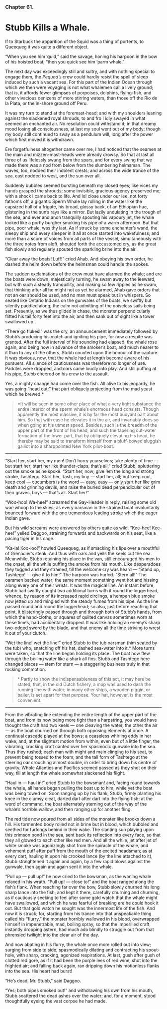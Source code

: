 ### Chapter 61. 
Stubb Kills a Whale.
====================


If to Starbuck the apparition of the Squid was a thing of portents, to Queequeg
it was quite a different object.

“When you see him ’quid,” said the savage, honing his harpoon in the bow of his
hoisted boat, “then you quick see him ’parm whale.”

The next day was exceedingly still and sultry, and with nothing special to
engage them, the *Pequod’s* crew could hardly resist the spell of sleep induced
by such a vacant sea. For this part of the Indian Ocean through which we then
were voyaging is not what whalemen call a lively ground; that is, it affords
fewer glimpses of porpoises, dolphins, flying-fish, and other vivacious
denizens of more stirring waters, than those off the Rio de la Plata, or the
in-shore ground off Peru.

It was my turn to stand at the foremast-head; and with my shoulders leaning
against the slackened royal shrouds, to and fro I idly swayed in what seemed an
enchanted air. No resolution could withstand it; in that dreamy mood losing all
consciousness, at last my soul went out of my body; though my body still
continued to sway as a pendulum will, long after the power which first moved it
is withdrawn.

Ere forgetfulness altogether came over me, I had noticed that the seamen at the
main and mizzen-mast-heads were already drowsy. So that at last all three of us
lifelessly swung from the spars, and for every swing that we made there was a
nod from below from the slumbering helmsman.  The waves, too, nodded their
indolent crests; and across the wide trance of the sea, east nodded to west,
and the sun over all.

Suddenly bubbles seemed bursting beneath my closed eyes; like vices my hands
grasped the shrouds; some invisible, gracious agency preserved me; with a shock
I came back to life. And lo! close under our lee, not forty fathoms off, a
gigantic Sperm Whale lay rolling in the water like the capsized hull of a
frigate, his broad, glossy back, of an Ethiopian hue, glistening in the sun’s
rays like a mirror. But lazily undulating in the trough of the sea, and ever
and anon tranquilly spouting his vapoury jet, the whale looked like a portly
burgher smoking his pipe of a warm afternoon. But that pipe, poor whale, was
thy last. As if struck by some enchanter’s wand, the sleepy ship and every
sleeper in it all at once started into wakefulness; and more than a score of
voices from all parts of the vessel, simultaneously with the three notes from
aloft, shouted forth the accustomed cry, as the great fish slowly and regularly
spouted the sparkling brine into the air.

“Clear away the boats! Luff!” cried Ahab. And obeying his own order, he dashed
the helm down before the helmsman could handle the spokes.

The sudden exclamations of the crew must have alarmed the whale; and ere the
boats were down, majestically turning, he swam away to the leeward, but with
such a steady tranquillity, and making so few ripples as he swam, that thinking
after all he might not as yet be alarmed, Ahab gave orders that not an oar
should be used, and no man must speak but in whispers. So seated like Ontario
Indians on the gunwales of the boats, we swiftly but silently paddled along;
the calm not admitting of the noiseless sails being set. Presently, as we thus
glided in chase, the monster perpendicularly flitted his tail forty feet into
the air, and then sank out of sight like a tower swallowed up.

“There go flukes!” was the cry, an announcement immediately followed by Stubb’s
producing his match and igniting his pipe, for now a respite was granted. After
the full interval of his sounding had elapsed, the whale rose again, and being
now in advance of the smoker’s boat, and much nearer to it than to any of the
others, Stubb counted upon the honour of the capture. It was obvious, now, that
the whale had at length become aware of his pursuers. All silence of
cautiousness was therefore no longer of use. Paddles were dropped, and oars
came loudly into play. And still puffing at his pipe, Stubb cheered on his crew
to the assault.

Yes, a mighty change had come over the fish. All alive to his jeopardy, he was
going “head out;” that part obliquely projecting from the mad yeast which he
brewed.\*

> \*It will be seen in some other place of what a very light substance the
> entire interior of the sperm whale’s enormous head consists. Though
> apparently the most massive, it is by far the most buoyant part about him. So
> that with ease he elevates it in the air, and invariably does so when going
> at his utmost speed. Besides, such is the breadth of the upper part of the
> front of his head, and such the tapering cut-water formation of the lower
> part, that by obliquely elevating his head, he thereby may be said to
> transform himself from a bluff-bowed sluggish galliot into a sharppointed New
> York pilot-boat.

----

“Start her, start her, my men! Don’t hurry yourselves; take plenty of time —
but start her; start her like thunder-claps, that’s all,” cried Stubb,
spluttering out the smoke as he spoke. “Start her, now; give ’em the long and
strong stroke, Tashtego. Start her, Tash, my boy — start her, all; but keep
cool, keep cool — cucumbers is the word — easy, easy — only start her like grim
death and grinning devils, and raise the buried dead perpendicular out of their
graves, boys — that’s all. Start her!”

“Woo-hoo! Wa-hee!” screamed the Gay-Header in reply, raising some old war-whoop
to the skies; as every oarsman in the strained boat involuntarily bounced
forward with the one tremendous leading stroke which the eager Indian gave.

But his wild screams were answered by others quite as wild. “Kee-hee!
Kee-hee!” yelled Daggoo, straining forwards and backwards on his seat, like a
pacing tiger in his cage.

“Ka-la! Koo-loo!” howled Queequeg, as if smacking his lips over a mouthful of
Grenadier’s steak. And thus with oars and yells the keels cut the sea.
Meanwhile, Stubb retaining his place in the van, still encouraged his men to
the onset, all the while puffing the smoke from his mouth. Like desperadoes
they tugged and they strained, till the welcome cry was heard — “Stand up,
Tashtego! — give it to him!” The harpoon was hurled. “Stern all!” The oarsmen
backed water; the same moment something went hot and hissing along every one of
their wrists.  It was the magical line. An instant before, Stubb had swiftly
caught two additional turns with it round the loggerhead, whence, by reason of
its increased rapid circlings, a hempen blue smoke now jetted up and mingled
with the steady fumes from his pipe. As the line passed round and round the
loggerhead; so also, just before reaching that point, it blisteringly passed
through and through both of Stubb’s hands, from which the hand-cloths, or
squares of quilted canvas sometimes worn at these times, had accidentally
dropped. It was like holding an enemy’s sharp two-edged sword by the blade, and
that enemy all the time striving to wrest it out of your clutch.

“Wet the line! wet the line!” cried Stubb to the tub oarsman (him seated by the
tub) who, snatching off his hat, dashed sea-water into it.\* More turns were
taken, so that the line began holding its place. The boat now flew through the
boiling water like a shark all fins. Stubb and Tashtego here changed places —
stem for stern — a staggering business truly in that rocking commotion.


> \* Partly to show the indispensableness of this act, it may here be stated,
> that, in the old Dutch fishery, a mop was used to dash the running line with
> water; in many other ships, a wooden piggin, or bailer, is set apart for that
> purpose. Your hat, however, is the most convenient.

----

From the vibrating line extending the entire length of the upper part of the
boat, and from its now being more tight than a harpstring, you would have
thought the craft had two keels — one cleaving the water, the other the air —
as the boat churned on through both opposing elements at once.  A continual
cascade played at the bows; a ceaseless whirling eddy in her wake; and, at the
slightest motion from within, even but of a little finger, the vibrating,
cracking craft canted over her spasmodic gunwale into the sea. Thus they
rushed; each man with might and main clinging to his seat, to prevent being
tossed to the foam; and the tall form of Tashtego at the steering oar crouching
almost double, in order to bring down his centre of gravity. Whole Atlantics
and Pacifics seemed passed as they shot on their way, till at length the whale
somewhat slackened his flight.

“Haul in — haul in!” cried Stubb to the bowsman! and, facing round towards the
whale, all hands began pulling the boat up to him, while yet the boat was being
towed on. Soon ranging up by his flank, Stubb, firmly planting his knee in the
clumsy cleat, darted dart after dart into the flying fish; at the word of
command, the boat alternately sterning out of the way of the whale’s horrible
wallow, and then ranging up for another fling.

The red tide now poured from all sides of the monster like brooks down a hill.
His tormented body rolled not in brine but in blood, which bubbled and seethed
for furlongs behind in their wake. The slanting sun playing upon this crimson
pond in the sea, sent back its reflection into every face, so that they all
glowed to each other like red men. And all the while, jet after jet of white
smoke was agonizingly shot from the spiracle of the whale, and vehement puff
after puff from the mouth of the excited headsman; as at every dart, hauling in
upon his crooked lance (by the line attached to it), Stubb straightened it
again and again, by a few rapid blows against the gunwale, then again and again
sent it into the whale.

“Pull up — pull up!” he now cried to the bowsman, as the waning whale relaxed
in his wrath. “Pull up! — close to!” and the boat ranged along the fish’s
flank. When reaching far over the bow, Stubb slowly churned his long sharp
lance into the fish, and kept it there, carefully churning and churning, as if
cautiously seeking to feel after some gold watch that the whale might have
swallowed, and which he was fearful of breaking ere he could hook it out. But
that gold watch he sought was the innermost life of the fish. And now it is
struck; for, starting from his trance into that unspeakable thing called his
“flurry,” the monster horribly wallowed in his blood, overwrapped himself in
impenetrable, mad, boiling spray, so that the imperilled craft, instantly
dropping astern, had much ado blindly to struggle out from that phrensied
twilight into the clear air of the day.

And now abating in his flurry, the whale once more rolled out into view;
surging from side to side; spasmodically dilating and contracting his
spout-hole, with sharp, cracking, agonized respirations. At last, gush after
gush of clotted red gore, as if it had been the purple lees of red wine, shot
into the frighted air; and falling back again, ran dripping down his motionless
flanks into the sea. His heart had burst!

“He’s dead, Mr. Stubb,” said Daggoo.

“Yes; both pipes smoked out!” and withdrawing his own from his mouth, Stubb
scattered the dead ashes over the water; and, for a moment, stood thoughtfully
eyeing the vast corpse he had made.



